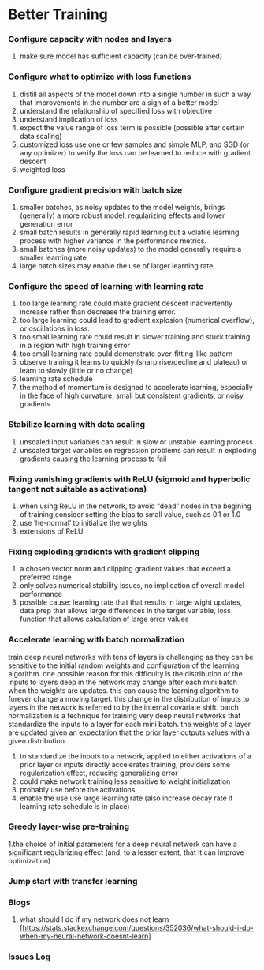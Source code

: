 # Better Training

### Configure capacity with nodes and layers

1. make sure model has sufficient capacity \(can be over-trained\)

### Configure what to optimize with loss functions

1. distill all aspects of the model down into a single number in such a way that improvements in the number are a sign of a better model
2. understand the relationship of specified loss with objective
3. understand implication of loss
4. expect the value range of loss term is possible \(possible after certain data scaling\)
5. customized loss  use one or few samples and simple MLP, and SGD (or any optimizer) to verify the loss can be learned to reduce with gradient descent
6. weighted loss

### Configure gradient precision with batch size

1. smaller batches, as noisy updates to the model weights, brings \(generally\) a more robust model, regularizing effects and lower generation error
2. small batch results in generally rapid learning but a volatile learning process with higher variance in the performance metrics.
3. small batches \(more noisy updates\) to the model generally require a smaller learning rate
4. large batch sizes may enable the use of larger learning rate

### Configure the speed of learning with learning rate

1. too large learning rate could make gradient descent inadvertently increase rather than decrease the training error.
2. too large learning could lead to gradient explosion \(numerical overflow\), or oscillations in loss.
3. too small learning rate could result in slower training and stuck training in a region with high training error
4. too small learning rate could demonstrate over-fitting-like pattern
5. observe training it learns to quickly \(sharp rise/decline and plateau\) or learn to slowly \(little or no change\)
6. learning rate schedule
7. the method of momentum is designed to accelerate learning, especially in the face of high curvature, small but consistent gradients, or noisy gradients

### Stabilize learning with data scaling

1. unscaled input variables can result in slow or unstable learning process
2. unscaled target variables on regression problems can result in exploding gradients causing the learning process to fail

### Fixing vanishing gradients with ReLU \(sigmoid and hyperbolic tangent not suitable as activations\)

1. when using ReLU in the network, to avoid “dead” nodes in the begining of training,consider setting the bias to small value, such as 0.1 or 1.0
2. use ‘he-normal’ to initialize the weights
3. extensions of ReLU

### Fixing exploding gradients with gradient clipping

1. a chosen vector norm and clipping gradient values that exceed a preferred range
2. only solves numerical stability issues, no implication of overall model performance
3. possible cause: learning rate that that results in large wight updates, data prep that allows large differences in the target variable, loss function that allows calculation of large error values

### Accelerate learning with batch normalization

train deep neural networks with tens of layers is challenging as they can be sensitive to the initial random weights and configuration of the learning algorithm. one possible reason for this difficulty is the distribution of the inputs to layers deep in the network may change after each mini batch when the weights are updates. this can cause the learning algorithm to forever change a moving target. this change in the distribution of inputs to layers in the network is referred to by the internal covariate shift. batch normalization is a technique for training very deep neural networks that standardize the inputs to a layer for each mini batch. the weights of a layer are updated given an expectation that the prior layer outputs values with a given distribution.

1. to standardize the inputs to a network, applied to either activations of a prior layer or inputs directly accelerates training, providers some regularization effect, reducing generalizing error 
2. could make network training less sensitive to weight initialization 
3. probably use before the activations 
4. enable the use use large learning rate \(also increase decay rate if learning rate schedule is in place\)

### Greedy layer-wise pre-training

1.the choice of initial parameters for a deep neural network can have a significant regularizing effect \(and, to a lesser extent, that it can improve optimization\)

### Jump start with transfer learning

### Blogs
1. what should I do if my network does not learn [https://stats.stackexchange.com/questions/352036/what-should-i-do-when-my-neural-network-doesnt-learn]

### Issues Log

